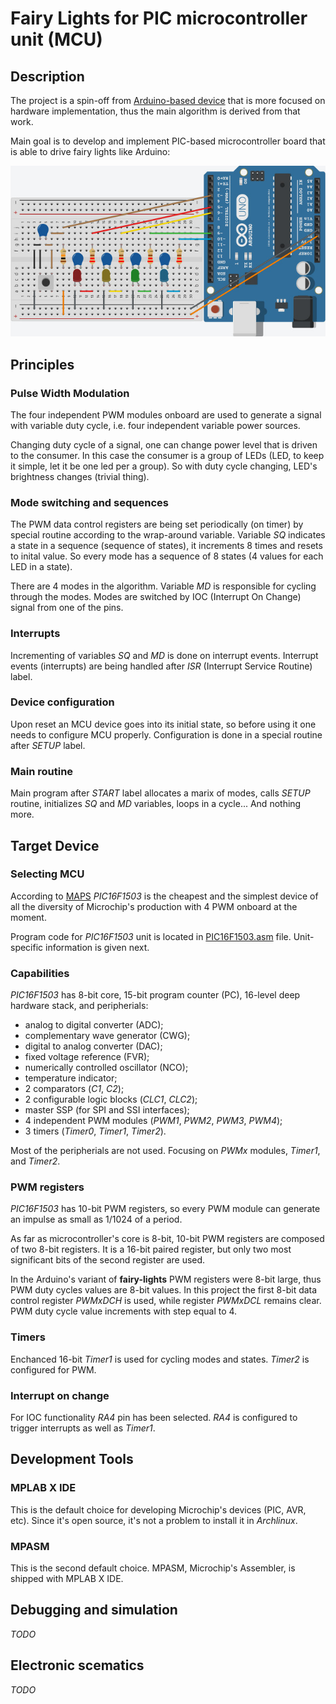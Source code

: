 # Fairy Lights for PIC microcontroller unit (MCU)

## Description

The project is a spin-off from [Arduino-based device](https://github.com/ValV/getting-started-arduino) that is more focused on hardware implementation, thus the main algorithm is derived from that work.

Main goal is to develop and implement PIC-based microcontroller board that is able to drive fairy lights like Arduino:

![Arduino-driven board](https://github.com/ValV/getting-started-arduino/raw/master/schematics.jpg)

## Principles

### Pulse Width Modulation

The four independent PWM modules onboard are used to generate a signal with variable duty cycle, i.e. four independent variable power sources.

Changing duty cycle of a signal, one can change power level that is driven to the consumer. In this case the consumer is a group of LEDs (LED, to keep it simple, let it be one led per a group). So with duty cycle changing, LED's brightness changes (trivial thing).

### Mode switching and sequences

The PWM data control registers are being set periodically (on timer) by special routine according to the wrap-around variable. Variable *SQ* indicates a state in a sequence (sequence of states), it increments 8 times and resets to inital value. So every mode has a sequence of 8 states (4 values for each LED in a state).

There are 4 modes in the algorithm. Variable *MD* is responsible for cycling through the modes. Modes are switched by IOC (Interrupt On Change) signal from one of the pins.

### Interrupts

Incrementing of variables *SQ* and *MD* is done on interrupt events. Interrupt events (interrupts) are being handled after *ISR* (Interrupt Service Routine) label.

### Device configuration

Upon reset an MCU device goes into its initial state, so before using it one needs to configure MCU properly. Configuration is done in a special routine after *SETUP* label.

### Main routine

Main program after *START* label allocates a marix of modes, calls *SETUP* routine, initializes *SQ* and *MD* variables, loops in a cycle... And nothing more.

## Target Device

### Selecting MCU

According to [MAPS](https://www.microchip.com/maps/Microcontroller.aspx) *PIC16F1503* is the cheapest and the simplest device of all the diversity of Microchip's production with 4 PWM onboard at the moment.

Program code for *PIC16F1503* unit is located in [PIC16F1503.asm](https://github.com/ValV/getting-started-pic-mcu/blob/master/src/PIC16F1503.asm) file. Unit-specific information is given next.

### Capabilities

*PIC16F1503* has 8-bit core, 15-bit program counter (PC), 16-level deep hardware stack, and peripherials:

* analog to digital converter (ADC);
* complementary wave generator (CWG);
* digital to analog converter (DAC);
* fixed voltage reference (FVR);
* numerically controlled oscillator (NCO);
* temperature indicator;
* 2 comparators (*C1*, *C2*);
* 2 configurable logic blocks (*CLC1*, *CLC2*);
* master SSP (for SPI and SSI interfaces);
* 4 independent PWM modules (*PWM1*, *PWM2*, *PWM3*, *PWM4*);
* 3 timers (*Timer0*, *Timer1*, *Timer2*).

Most of the peripherials are not used. Focusing on *PWMx* modules, *Timer1*, and *Timer2*.

### PWM registers

*PIC16F1503* has 10-bit PWM registers, so every PWM module can generate an impulse as small as 1/1024 of a period.

As far as microcontroller's core is 8-bit, 10-bit PWM registers are composed of two 8-bit registers. It is a 16-bit paired register, but only two most significant bits of the second register are used.

In the Arduino's variant of **fairy-lights** PWM registers were 8-bit large, thus PWM duty cycles values are 8-bit values. In this project the first 8-bit data control register *PWMxDCH* is used, while register *PWMxDCL* remains clear. PWM duty cycle value increments with step equal to 4.

### Timers

Enchanced 16-bit *Timer1* is used for cycling modes and states. *Timer2* is configured for PWM.

### Interrupt on change

For IOC functionality *RA4* pin has been selected. *RA4* is configured to trigger interrupts as well as *Timer1*.

## Development Tools

### MPLAB X IDE

This is the default choice for developing Microchip's devices (PIC, AVR, etc). Since it's open source, it's not a problem to install it in *Archlinux*.

### MPASM

This is the second default choice. MPASM, Microchip's Assembler, is shipped with MPLAB X IDE.

## Debugging and simulation

*TODO*

## Electronic scematics

*TODO*
